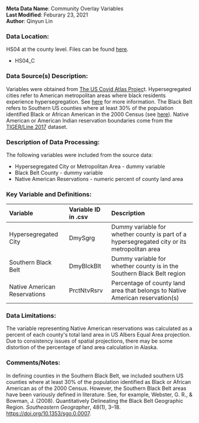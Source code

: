 **Meta Data Name**: Community Overlay Variables  
**Last Modified**: Feburary 23, 2021  
**Author**: Qinyun Lin  

### Data Location: 
HS04 at the county level. Files can be found [here](/data_final).
* HS04_C  

### Data Source(s) Description:  
Variables were obtained from [The US Covid Atlas Projec](https://theuscovidatlas.org/map)t. Hypersegregated cities refer to American metropolitan areas where black residents experience hypersegregation. See [here](https://www.princeton.edu/news/2015/05/18/hypersegregated-cities-face-tough-road-change) for more information. The Black Belt refers to Southern US counties where at least 30% of the population identified Black or African American in the 2000 Census (see [here](https://en.wikipedia.org/wiki/Black_Belt_in_the_American_South)). Native American or American Indian reservation boundaries come from the [TIGER/Line 2017](https://catalog.data.gov/dataset/tiger-line-shapefile-2017-nation-u-s-current-american-indian-alaska-native-native-hawaiian-area) dataset.

### Description of Data Processing: 
The following variables were included from the source data:

* Hypersegregated City or Metropolitan Area - dummy variable
* Black Belt County - dummy variable
* Native American Reservations - numeric percent of county land area
 
### Key Variable and Definitions:

| Variable | Variable ID in .csv | Description |
|:---------|:--------------------|:------------|
| Hypersegregated City | DmySgrg | Dummy variable for whether county is part of a hypersegregated city or its metropolitan area |
| Southern Black Belt | DmyBlckBlt | Dummy variable for whether county is in the Southern Black Belt region |
| Native American Reservations | PrctNtvRsrv |  Percentage of county land area that belongs to Native American reservation(s) |

### Data Limitations:
The variable representing Native American reservations was calculated as a percent of each county's total land area in US Albers Equal Area projection. Due to consistency issues of spatial projections, there may be some distortion of the percentage of land area calculation in Alaska.

### Comments/Notes:
In defining counties in the Southern Black Belt, we included southern US counties where at least 30% of the population identified as Black or African American as of the 2000 Census. However, the Southern Black Belt areas have been variously defined in literature. See, for example, Webster, G. R., & Bowman, J. (2008). Quantitatively Delineating the Black Belt Geographic Region. *Southeastern Geographer*, 48(1), 3–18. https://doi.org/10.1353/sgo.0.0007. 
